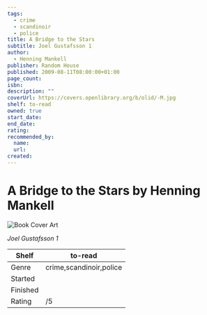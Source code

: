 ```yaml
---
tags:
  - crime
  - scandinoir
  - police
title: A Bridge to the Stars
subtitle: Joel Gustafsson 1
author:
  - Henning Mankell
publisher: Random House
published: 2009-08-11T08:00:00+01:00
page_count:
isbn:
description: ""
coverUrl: https://covers.openlibrary.org/b/olid/-M.jpg
shelf: to-read
owned: true
start_date:
end_date:
rating:
recommended_by:
  name:
  url:
created:
---
```


# A Bridge to the Stars by Henning Mankell

![Book Cover Art](https://covers.openlibrary.org/b/olid/-M.jpg)

_Joel Gustafsson 1_

| Shelf | to-read |
| --- | --- |
| Genre | crime,scandinoir,police |
| Started |  |
| Finished |  |
| Rating | /5 |
